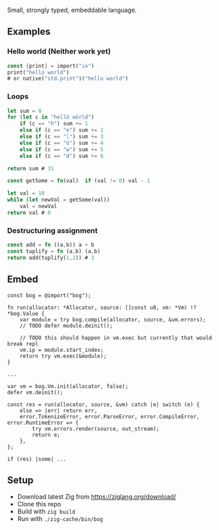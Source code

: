 Small, strongly typed, embeddable language. 
## Examples

### Hello world (Neither work yet)
```rust
const {print} = import("io")
print("hello world")
# or native("std.print")("hello world")
```

### Loops
```rust
let sum = 0
for (let c in "hellö wörld")
    if (c == "h") sum += 1
    else if (c == "e") sum += 2
    else if (c == "l") sum += 3
    else if (c == "ö") sum += 4
    else if (c == "w") sum += 5
    else if (c == "d") sum += 6

return sum # 31
```
```rust
const getSome = fn(val)  if (val != 0) val - 1

let val = 10
while (let newVal = getSome(val))
    val = newVal
return val # 0
```

### Destructuring assignment
```rust
const add = fn ((a,b)) a + b
const tuplify = fn (a,b) (a,b)
return add(tuplify(1,2)) # 3
```

## Embed
```zig
const bog = @import("bog");

fn run(allocator: *Allocator, source: []const u8, vm: *Vm) !?*bog.Value {
    var module = try bog.compile(allocator, source, &vm.errors);
    // TODO defer module.deinit();

    // TODO this should happen in vm.exec but currently that would break repl
    vm.ip = module.start_index;
    return try vm.exec(&module);
}

...

var vm = bog.Vm.init(allocator, false);
defer vm.deinit();

const res = run(allocator, source, &vm) catch |e| switch (e) {
    else => |err| return err,
    error.TokenizeError, error.ParseError, error.CompileError, error.RuntimeError => {
        try vm.errors.render(source, out_stream);
        return e;
    },
};

if (res) |some| ...
```

## Setup
* Download latest Zig from https://ziglang.org/download/
* Clone this repo
* Build with `zig build`
* Run with `./zig-cache/bin/bog`
